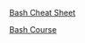 [Bash Cheat Sheet](https://devhints.io/bash)

[Bash Course](http://tldp.org/LDP/Bash-Beginners-Guide/html/)
